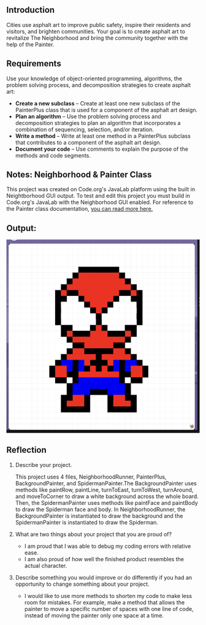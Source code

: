 ## Introduction

Cities use asphalt art to improve public safety, inspire their residents and visitors, and brighten communities. Your goal is to create asphalt art to revitalize The Neighborhood and bring the community together with the help of the Painter.

## Requirements

Use your knowledge of object-oriented programming, algorithms, the problem solving process, and decomposition strategies to create asphalt art:
- **Create a new subclass** – Create at least one new subclass of the PainterPlus class that is used for a component of the asphalt art design.
- **Plan an algorithm** – Use the problem solving process and decomposition strategies to plan an algorithm that incorporates a combination of sequencing, selection, and/or iteration.
- **Write a method** – Write at least one method in a PainterPlus subclass that contributes to a component of the asphalt art design.
- **Document your code** – Use comments to explain the purpose of the methods and code segments.

## Notes: Neighborhood & Painter Class

This project was created on Code.org's JavaLab platform using the built in Neightborhood GUI output. To test and edit this project you must build in Code.org's JavaLab with the Neighborhood GUI enabled. For reference to the Painter class documentation, [you can read more here.](https://studio.code.org/docs/ide/javalab/classes/Painter)

## Output:

![Asphalt Art Project Spiderman Drawing](SpidermanDrawing.png)

## Reflection

1. Describe your project.

   This project uses 4 files, NeighborhoodRunner, PainterPlus, BackgroundPainter, and SpidermanPainter.The BackgroundPainter uses methods like paintRow, paintLine, turnToEast, turnToWest, turnAround, and moveToCorner to draw a white background across the whole board. Then, the SpidermanPainter uses methods like paintFace and paintBody to draw the Spiderman face and body. In NeighborhoodRunner, the BackgroundPainter is instantiated to draw the background and the SpidermanPainter is instantiated to draw the Spiderman. 

2. What are two things about your project that you are proud of?

   - I am proud that I was able to debug my coding errors with relative ease. 
   - I am also proud of how well the finished product resembles the actual character. 

3. Describe something you would improve or do differently if you had an opportunity to change something about your project.

   - I would like to use more methods to shorten my code to make less room for mistakes. For example, make a method that allows the painter to move a specific number of spaces with one line of code, instead of moving the painter only one space at a time. 